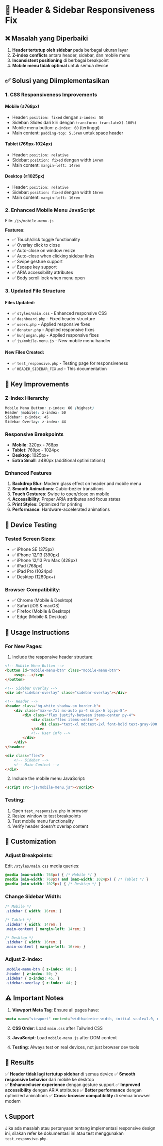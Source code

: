 # 🔧 Header & Sidebar Responsiveness Fix

## ❌ Masalah yang Diperbaiki

1. **Header tertutup oleh sidebar** pada berbagai ukuran layar
2. **Z-index conflicts** antara header, sidebar, dan mobile menu
3. **Inconsistent positioning** di berbagai breakpoint
4. **Mobile menu tidak optimal** untuk semua device

## ✅ Solusi yang Diimplementasikan

### 1. CSS Responsiveness Improvements

#### **Mobile (≤768px)**
- Header: `position: fixed` dengan `z-index: 50`
- Sidebar: Slides dari kiri dengan `transform: translateX(-100%)`
- Mobile menu button: `z-index: 60` (tertinggi)
- Main content: `padding-top: 5.5rem` untuk space header

#### **Tablet (769px-1024px)**
- Header: `position: relative` 
- Sidebar: `position: fixed` dengan width `14rem`
- Main content: `margin-left: 14rem`

#### **Desktop (≥1025px)**
- Header: `position: relative`
- Sidebar: `position: fixed` dengan width `16rem` 
- Main content: `margin-left: 16rem`

### 2. Enhanced Mobile Menu JavaScript

File: `/js/mobile-menu.js`

**Features:**
- ✅ Touch/click toggle functionality
- ✅ Overlay click to close
- ✅ Auto-close on window resize
- ✅ Auto-close when clicking sidebar links
- ✅ Swipe gesture support
- ✅ Escape key support
- ✅ ARIA accessibility attributes
- ✅ Body scroll lock when menu open

### 3. Updated File Structure

#### **Files Updated:**
- ✅ `styles/main.css` - Enhanced responsive CSS
- ✅ `dashboard.php` - Fixed header structure
- ✅ `users.php` - Applied responsive fixes
- ✅ `donatur.php` - Applied responsive fixes  
- ✅ `kunjungan.php` - Applied responsive fixes
- ✅ `js/mobile-menu.js` - New mobile menu handler

#### **New Files Created:**
- ✅ `test_responsive.php` - Testing page for responsiveness
- ✅ `HEADER_SIDEBAR_FIX.md` - This documentation

## 🎯 Key Improvements

### **Z-Index Hierarchy**
```css
Mobile Menu Button: z-index: 60 (highest)
Header (mobile): z-index: 50
Sidebar: z-index: 45
Sidebar Overlay: z-index: 44
```

### **Responsive Breakpoints**
- **Mobile**: 320px - 768px
- **Tablet**: 769px - 1024px  
- **Desktop**: 1025px+
- **Extra Small**: ≤480px (additional optimizations)

### **Enhanced Features**
1. **Backdrop Blur**: Modern glass effect on header and mobile menu
2. **Smooth Animations**: Cubic-bezier transitions
3. **Touch Gestures**: Swipe to open/close on mobile
4. **Accessibility**: Proper ARIA attributes and focus states
5. **Print Styles**: Optimized for printing
6. **Performance**: Hardware-accelerated animations

## 📱 Device Testing

### **Tested Screen Sizes:**
- ✅ iPhone SE (375px)
- ✅ iPhone 12/13 (390px)
- ✅ iPhone 12/13 Pro Max (428px)
- ✅ iPad (768px)
- ✅ iPad Pro (1024px)
- ✅ Desktop (1280px+)

### **Browser Compatibility:**
- ✅ Chrome (Mobile & Desktop)
- ✅ Safari (iOS & macOS)
- ✅ Firefox (Mobile & Desktop)
- ✅ Edge (Mobile & Desktop)

## 🚀 Usage Instructions

### **For New Pages:**
1. Include the responsive header structure:
```html
<!-- Mobile Menu Button -->
<button id="mobile-menu-btn" class="mobile-menu-btn">
    <svg>...</svg>
</button>

<!-- Sidebar Overlay -->
<div id="sidebar-overlay" class="sidebar-overlay"></div>

<!-- Header -->
<header class="bg-white shadow-sm border-b">
    <div class="max-w-7xl mx-auto px-4 sm:px-6 lg:px-8">
        <div class="flex justify-between items-center py-4">
            <div class="flex items-center">
                <h1 class="text-xl md:text-2xl font-bold text-gray-900 ml-12 md:ml-0">Page Title</h1>
            </div>
            <!-- User info -->
        </div>
    </div>
</header>

<div class="flex">
    <!-- Sidebar -->
    <!-- Main Content -->
</div>
```

2. Include the mobile menu JavaScript:
```html
<script src="js/mobile-menu.js"></script>
```

### **Testing:**
1. Open `test_responsive.php` in browser
2. Resize window to test breakpoints
3. Test mobile menu functionality
4. Verify header doesn't overlap content

## 🔧 Customization

### **Adjust Breakpoints:**
Edit `/styles/main.css` media queries:
```css
@media (max-width: 768px) { /* Mobile */ }
@media (min-width: 769px) and (max-width: 1024px) { /* Tablet */ }
@media (min-width: 1025px) { /* Desktop */ }
```

### **Change Sidebar Width:**
```css
/* Mobile */
.sidebar { width: 16rem; }

/* Tablet */  
.sidebar { width: 14rem; }
.main-content { margin-left: 14rem; }

/* Desktop */
.sidebar { width: 16rem; }
.main-content { margin-left: 16rem; }
```

### **Adjust Z-Index:**
```css
.mobile-menu-btn { z-index: 60; }
.header { z-index: 50; }
.sidebar { z-index: 45; }
.sidebar-overlay { z-index: 44; }
```

## ⚠️ Important Notes

1. **Viewport Meta Tag**: Ensure all pages have:
```html
<meta name="viewport" content="width=device-width, initial-scale=1.0, maximum-scale=1.0, user-scalable=no">
```

2. **CSS Order**: Load `main.css` after Tailwind CSS

3. **JavaScript**: Load `mobile-menu.js` after DOM content

4. **Testing**: Always test on real devices, not just browser dev tools

## 🎉 Results

✅ **Header tidak lagi tertutup sidebar** di semua device
✅ **Smooth responsive behavior** dari mobile ke desktop  
✅ **Enhanced user experience** dengan gesture support
✅ **Improved accessibility** dengan ARIA attributes
✅ **Better performance** dengan optimized animations
✅ **Cross-browser compatibility** di semua browser modern

## 📞 Support

Jika ada masalah atau pertanyaan tentang implementasi responsive design ini, silakan refer ke dokumentasi ini atau test menggunakan `test_responsive.php`.